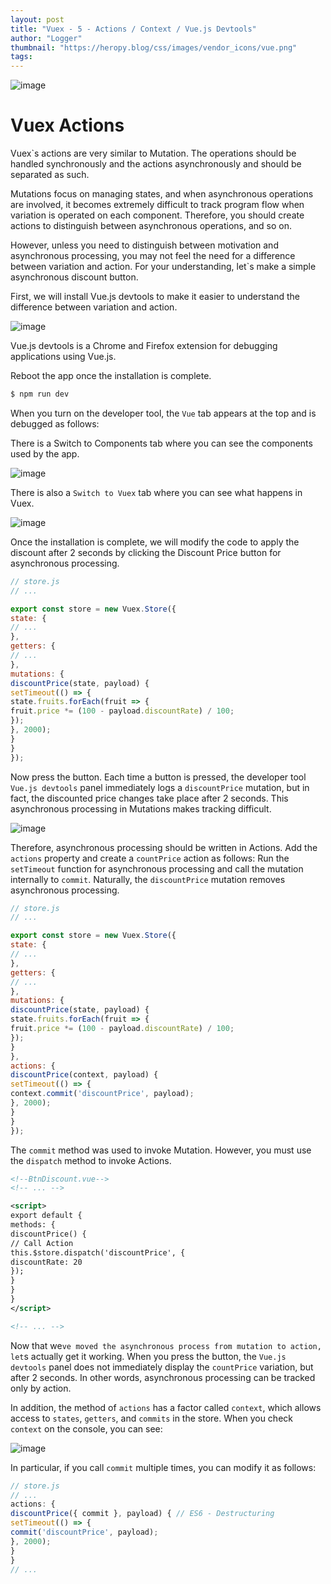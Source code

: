 ```yaml
---
layout: post
title: "Vuex - 5 - Actions / Context / Vue.js Devtools"
author: "Logger"
thumbnail: "https://heropy.blog/css/images/vendor_icons/vue.png"
tags: 
---
```



![image](https://heropy.blog/css/images/vendor_icons/vue.png)

# Vuex Actions

Vuex`s actions are very similar to Mutation.
The operations should be handled synchronously and the actions asynchronously and should be separated as such.

Mutations focus on managing states, and when asynchronous operations are involved, it becomes extremely difficult to track program flow when variation is operated on each component.
Therefore, you should create actions to distinguish between asynchronous operations, and so on.

However, unless you need to distinguish between motivation and asynchronous processing, you may not feel the need for a difference between variation and action.
For your understanding, let`s make a simple asynchronous discount button.

First, we will install Vue.js devtools to make it easier to understand the difference between variation and action.

![image](https://heropy.blog/images/screenshot/vuex_vuejs_devtools_screenshot.jpg)

Vue.js devtools is a Chrome and Firefox extension for debugging applications using Vue.js.

Reboot the app once the installation is complete.

```bash
$ npm run dev

```

When you turn on the developer tool, the `Vue` tab appears at the top and is debugged as follows:

There is a Switch to Components tab where you can see the components used by the app.

![image](https://heropy.blog/images/screenshot/vuex_vue_devtools_components_panel_screenshot.jpg)

There is also a `Switch to Vuex` tab where you can see what happens in Vuex.

![image](https://heropy.blog/images/screenshot/vuex_vue_devtools_vuex_panel_screenshot.jpg)

Once the installation is complete, we will modify the code to apply the discount after 2 seconds by clicking the Discount Price button for asynchronous processing.

```js
// store.js
// ...

export const store = new Vuex.Store({
state: {
// ...
},
getters: {
// ...
},
mutations: {
discountPrice(state, payload) {
setTimeout(() => {
state.fruits.forEach(fruit => {
fruit.price *= (100 - payload.discountRate) / 100;
});
}, 2000);
}
}
});

```

Now press the button.
Each time a button is pressed, the developer tool `Vue.js devtools` panel immediately logs a `discountPrice` mutation, but in fact, the discounted price changes take place after 2 seconds.
This asynchronous processing in Mutations makes tracking difficult.

![image](https://heropy.blog/images/screenshot/vuex_vue_devtools_vuex_panel_async_mutations_screenshot.jpg)

Therefore, asynchronous processing should be written in Actions.
Add the `actions` property and create a `countPrice` action as follows:
Run the `setTimeout` function for asynchronous processing and call the mutation internally to `commit`.
Naturally, the `discountPrice` mutation removes asynchronous processing.

```js
// store.js
// ...

export const store = new Vuex.Store({
state: {
// ...
},
getters: {
// ...
},
mutations: {
discountPrice(state, payload) {
state.fruits.forEach(fruit => {
fruit.price *= (100 - payload.discountRate) / 100;
});
}
},
actions: {
discountPrice(context, payload) {
setTimeout(() => {
context.commit('discountPrice', payload);
}, 2000);
}
}
});

```

The `commit` method was used to invoke Mutation.
However, you must use the `dispatch` method to invoke Actions.

```xml
<!--BtnDiscount.vue-->
<!-- ... -->

<script>
export default {
methods: {
discountPrice() {
// Call Action
this.$store.dispatch('discountPrice', {
discountRate: 20
});
}
}
}
</script>

<!-- ... -->

```

Now that we`ve moved the asynchronous process from mutation to action, let`s actually get it working.
When you press the button, the `Vue.js devtools` panel does not immediately display the `countPrice` variation, but after 2 seconds.
In other words, asynchronous processing can be tracked only by action.

In addition, the method of `actions` has a factor called `context`, which allows access to `states`, `getters`, and `commits` in the store.
When you check `context` on the console, you can see:

![image](https://heropy.blog/images/screenshot/vuex_actions_context_object_screenshot.jpg)

In particular, if you call `commit` multiple times, you can modify it as follows:

```js
// store.js
// ...
actions: {
discountPrice({ commit }, payload) { // ES6 - Destructuring
setTimeout(() => {
commit('discountPrice', payload);
}, 2000);
}
}
// ...

```